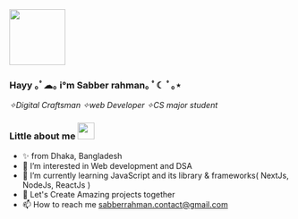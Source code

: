 
<div id="header" align="left">
  <img src="https://media.giphy.com/media/M9gbBd9nbDrOTu1Mqx/giphy.gif" width="100"/>
</div>
<div id="header" align="left">
  <h3>Hayy ｡ﾟ☁︎｡ i°m Sabber rahman｡ ﾟ☾ ﾟ｡⋆</h3>
  <i> ✧Digital Craftsman ✧web Developer ✧CS major student </i>
</div>

<h3>
  Little about me 
  <img src="https://media.giphy.com/media/hvRJCLFzcasrR4ia7z/giphy.gif" width="30px"/>
</h3>




- ✨ from Dhaka, Bangladesh
- 👀 I’m interested in Web development and DSA
- 🌱 I’m currently learning JavaScript and its library & frameworks( NextJs, NodeJs, ReactJs )
- 💞️ Let's Create Amazing projects together 
- 📫 How to reach me sabberrahman.contact@gmail.com


<!---
sabberrahman/sabberrahman is a ✨ special ✨ repository because its `README.md` (this file) appears on your GitHub profile.
You can click the Preview link to take a look at your changes.
--->
